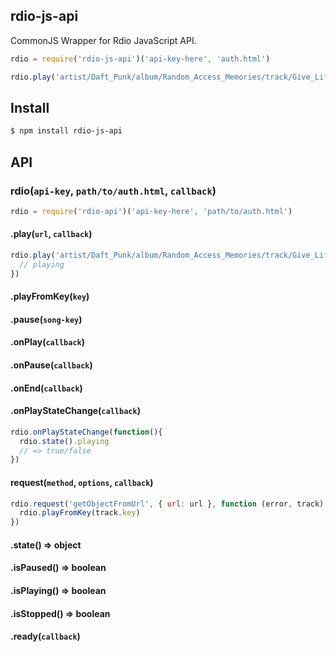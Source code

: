 ## rdio-js-api

CommonJS Wrapper for Rdio JavaScript API.

```js
rdio = require('rdio-js-api')('api-key-here', 'auth.html')

rdio.play('artist/Daft_Punk/album/Random_Access_Memories/track/Give_Life_Back_to_Music')
```

## Install

```bash
$ npm install rdio-js-api
```

## API

### rdio(`api-key`, `path/to/auth.html`, `callback`)

```js
rdio = require('rdio-api')('api-key-here', 'path/to/auth.html')
```

#### .play(`url`, `callback`)

```js
rdio.play('artist/Daft_Punk/album/Random_Access_Memories/track/Give_Life_Back_to_Music', function () {
  // playing
})
```

#### .playFromKey(`key`)
#### .pause(`song-key`)
#### .onPlay(`callback`)
#### .onPause(`callback`)
#### .onEnd(`callback`)

#### .onPlayStateChange(`callback`)

```js
rdio.onPlayStateChange(function(){
  rdio.state().playing
  // => true/false
})
```

#### request(`method`, `options`, `callback`)

```js
rdio.request('getObjectFromUrl', { url: url }, function (error, track) {
  rdio.playFromKey(track.key)
})
```

#### .state() => object
#### .isPaused() => boolean
#### .isPlaying() => boolean
#### .isStopped() => boolean
#### .ready(`callback`)
